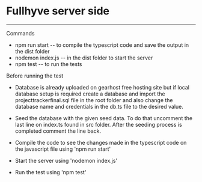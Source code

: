 # Fullhyve server side
------------------------------------------------------------------------------

Commands
  * npm run start  -- to compile the typescript code and save the output in the dist folder
  * nodemon index.js -- in the dist folder to start the server
  * npm test -- to run the tests

Before running the test
  * Database is already uploaded on gearhost free hosting site but if local database setup 
    is required create a database and import the projecttrackerfinal.sql file in the root folder 
    and also change the database name and credentials in the db.ts file to the desired value.

  * Seed the database with the given seed data. To do that uncomment the last line on index.ts 
    found in src folder. After the seeding process is completed comment the line back.

  * Compile the code to see the changes made in the typescript code on the javascript file using
    'npm run start'

  * Start the server using 'nodemon index.js'

  * Run the test using 'npm test'